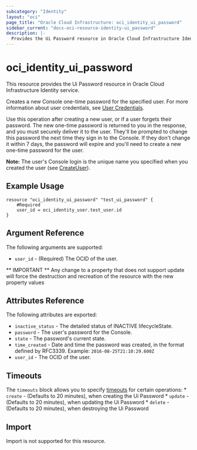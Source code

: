 ```yaml
---
subcategory: "Identity"
layout: "oci"
page_title: "Oracle Cloud Infrastructure: oci_identity_ui_password"
sidebar_current: "docs-oci-resource-identity-ui_password"
description: |-
  Provides the Ui Password resource in Oracle Cloud Infrastructure Identity service
---
```


# oci_identity_ui_password
This resource provides the Ui Password resource in Oracle Cloud Infrastructure Identity service.

Creates a new Console one-time password for the specified user. For more information about user
credentials, see [User Credentials](https://docs.cloud.oracle.com/iaas/Content/Identity/Concepts/usercredentials.htm).

Use this operation after creating a new user, or if a user forgets their password. The new one-time
password is returned to you in the response, and you must securely deliver it to the user. They'll
be prompted to change this password the next time they sign in to the Console. If they don't change
it within 7 days, the password will expire and you'll need to create a new one-time password for the
user.

**Note:** The user's Console login is the unique name you specified when you created the user
(see [CreateUser](https://docs.cloud.oracle.com/iaas/api/#/en/identity/20160918/User/CreateUser)).


## Example Usage

```hcl
resource "oci_identity_ui_password" "test_ui_password" {
	#Required
	user_id = oci_identity_user.test_user.id
}
```

## Argument Reference

The following arguments are supported:

* `user_id` - (Required) The OCID of the user.


** IMPORTANT **
Any change to a property that does not support update will force the destruction and recreation of the resource with the new property values

## Attributes Reference

The following attributes are exported:

* `inactive_status` - The detailed status of INACTIVE lifecycleState.
* `password` - The user's password for the Console.
* `state` - The password's current state.
* `time_created` - Date and time the password was created, in the format defined by RFC3339.  Example: `2016-08-25T21:10:29.600Z` 
* `user_id` - The OCID of the user.

## Timeouts

The `timeouts` block allows you to specify [timeouts](https://registry.terraform.io/providers/hashicorp/oci/latest/docs/guides/changing_timeouts) for certain operations:
	* `create` - (Defaults to 20 minutes), when creating the Ui Password
	* `update` - (Defaults to 20 minutes), when updating the Ui Password
	* `delete` - (Defaults to 20 minutes), when destroying the Ui Password


## Import

Import is not supported for this resource.

